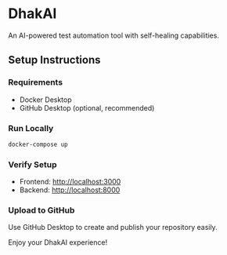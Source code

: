 
# DhakAI

An AI-powered test automation tool with self-healing capabilities.

## Setup Instructions

### Requirements
- Docker Desktop
- GitHub Desktop (optional, recommended)

### Run Locally
```bash
docker-compose up
```

### Verify Setup
- Frontend: [http://localhost:3000](http://localhost:3000)
- Backend: [http://localhost:8000](http://localhost:8000)

### Upload to GitHub
Use GitHub Desktop to create and publish your repository easily.

Enjoy your DhakAI experience!
